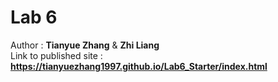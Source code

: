 # Lab 6
Author : **Tianyue Zhang** & **Zhi Liang**   
Link to published site : **https://tianyuezhang1997.github.io/Lab6_Starter/index.html**
